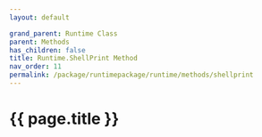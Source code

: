 ```yaml
---
layout: default

grand_parent: Runtime Class
parent: Methods
has_children: false
title: Runtime.ShellPrint Method
nav_order: 11
permalink: /package/runtimepackage/runtime/methods/shellprint
---
```

# {{ page.title }}
